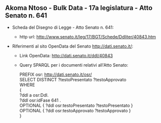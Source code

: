 ## Akoma Ntoso - Bulk Data - 17a legislatura - Atto Senato n. 641 ##

* Scheda del Disegno di Legge - Atto Senato n. 641:
	* http url: http://www.senato.it/leg/17/BGT/Schede/Ddliter/40843.htm

* Riferimenti al sito OpenData del Senato http://dati.senato.it/:
	* Link OpenData: http://dati.senato.it/ddl/40843
	* Query SPARQL per i documenti relativi all'Atto Senato:

        PREFIX osr: <http://dati.senato.it/osr/>  
		SELECT DISTINCT ?testoPresentato ?testoApprovato  
		WHERE  
		{  
		    ?ddl a osr:Ddl.  
		    ?ddl osr:idFase 641 .  
		    OPTIONAL { ?ddl osr:testoPresentato ?testoPresentato }  
		    OPTIONAL { ?ddl osr:testoApprovato ?testoApprovato }  
		}
		
